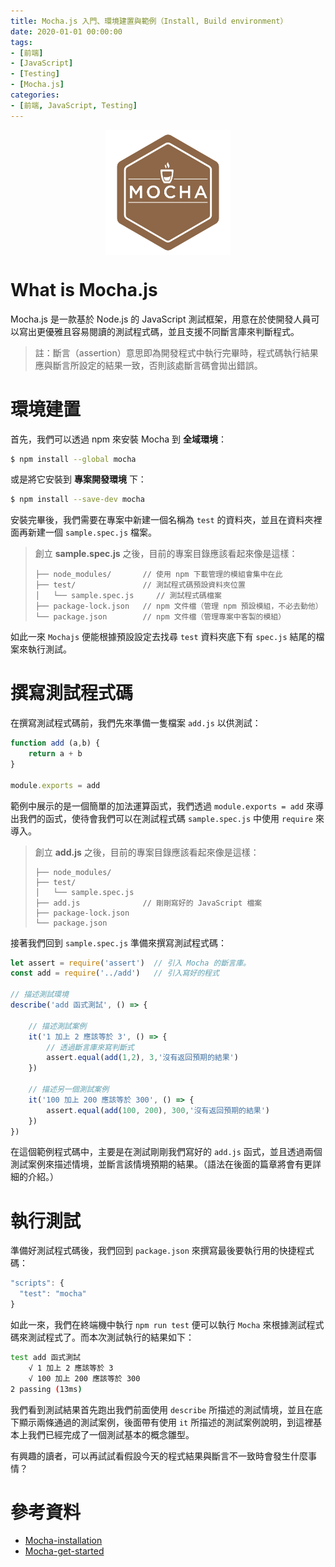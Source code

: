 ```yaml
---
title: Mocha.js 入門、環境建置與範例（Install, Build environment）
date: 2020-01-01 00:00:00
tags:
- [前端]
- [JavaScript]
- [Testing]
- [Mocha.js]
categories: 
- [前端, JavaScript, Testing]
---
```


<div style="display:flex;justify-content:center;">
  <img style="object-fit:cover;" src='/images/Mocha/mocha-logo.svg' width='200px' height='200px' />
</div>

# What is Mocha.js
Mocha.js 是一款基於 Node.js 的 JavaScript 測試框架，用意在於使開發人員可以寫出更優雅且容易閱讀的測試程式碼，並且支援不同斷言庫來判斷程式。

> 註：斷言（assertion）意思即為開發程式中執行完畢時，程式碼執行結果應與斷言所設定的結果一致，否則該處斷言碼會拋出錯誤。

# 環境建置
首先，我們可以透過 npm 來安裝 Mocha 到 **全域環境**：
```bash
$ npm install --global mocha
```
或是將它安裝到 **專案開發環境** 下：
```bash
$ npm install --save-dev mocha
```

安裝完畢後，我們需要在專案中新建一個名稱為 `test` 的資料夾，並且在資料夾裡面再新建一個 `sample.spec.js` 檔案。

> 創立 **sample.spec.js** 之後，目前的專案目錄應該看起來像是這樣：
> ```
> ├── node_modules/       // 使用 npm 下載管理的模組會集中在此
> ├── test/               // 測試程式碼預設資料夾位置
> │   └── sample.spec.js     // 測試程式碼檔案
> ├── package-lock.json   // npm 文件檔（管理 npm 預設模組，不必去動他）
> └── package.json        // npm 文件檔（管理專案中客製的模組）
> ```

如此一來 `Mochajs` 便能根據預設設定去找尋 `test` 資料夾底下有 `spec.js` 結尾的檔案來執行測試。

# 撰寫測試程式碼

在撰寫測試程式碼前，我們先來準備一隻檔案 `add.js` 以供測試：

```javascript
function add (a,b) {
    return a + b
}

module.exports = add
```
範例中展示的是一個簡單的加法運算函式，我們透過 `module.exports = add` 來導出我們的函式，使待會我們可以在測試程式碼 `sample.spec.js` 中使用 `require` 來導入。

> 創立 **add.js** 之後，目前的專案目錄應該看起來像是這樣：
> 
> ```
> ├── node_modules/
> ├── test/
> │   └── sample.spec.js
> ├── add.js              // 剛剛寫好的 JavaScript 檔案
> ├── package-lock.json
> └── package.json
> ```

接著我們回到 `sample.spec.js` 準備來撰寫測試程式碼：

```javascript
let assert = require('assert')  // 引入 Mocha 的斷言庫。
const add = require('../add')   // 引入寫好的程式

// 描述測試環境
describe('add 函式測試', () => {

    // 描述測試案例
    it('1 加上 2 應該等於 3', () => {
        // 透過斷言庫來寫判斷式
        assert.equal(add(1,2), 3,'沒有返回預期的結果')
    })

    // 描述另一個測試案例
    it('100 加上 200 應該等於 300', () => {
        assert.equal(add(100, 200), 300,'沒有返回預期的結果')
    })
})
```

在這個範例程式碼中，主要是在測試剛剛我們寫好的 `add.js` 函式，並且透過兩個測試案例來描述情境，並斷言該情境預期的結果。（語法在後面的篇章將會有更詳細的介紹。）

# 執行測試

準備好測試程式碼後，我們回到 `package.json` 來撰寫最後要執行用的快捷程式碼：

```javascript
"scripts": {
  "test": "mocha"
}
```

如此一來，我們在終端機中執行 `npm run test` 便可以執行 `Mocha` 來根據測試程式碼來測試程式了。而本次測試執行的結果如下：

```bash
test add 函式測試
    √ 1 加上 2 應該等於 3
    √ 100 加上 200 應該等於 300
2 passing (13ms)
```

我們看到測試結果首先跑出我們前面使用 `describe` 所描述的測試情境，並且在底下顯示兩條通過的測試案例，後面帶有使用 `it` 所描述的測試案例說明，到這裡基本上我們已經完成了一個測試基本的概念雛型。

有興趣的讀者，可以再試試看假設今天的程式結果與斷言不一致時會發生什麼事情？

# 參考資料

- [Mocha-installation](https://mochajs.org/#installation)
- [Mocha-get-started](https://mochajs.org/#getting-started)